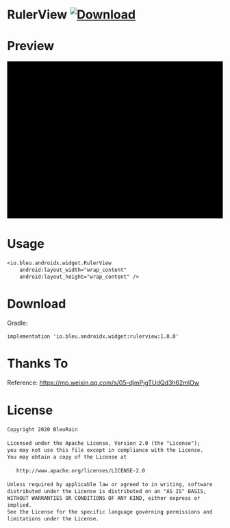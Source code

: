 # RulerView [ ![Download](https://api.bintray.com/packages/bleutech/Android/RulerView/images/download.svg) ](https://bintray.com/bleutech/Android/RulerView/_latestVersion)

# Preview

![avatar](art/preview.gif)

# Usage

```
<io.bleu.androidx.widget.RulerView
    android:layout_width="wrap_content"
    android:layout_height="wrap_content" />
```

# Download

Gradle:

```
implementation 'io.bleu.androidx.widget:rulerview:1.0.0'
```

# Thanks To

Reference: https://mp.weixin.qq.com/s/05-djmPjgTUdQd3h62mlOw

# License
```
Copyright 2020 BleuRain

Licensed under the Apache License, Version 2.0 (the "License");
you may not use this file except in compliance with the License.
You may obtain a copy of the License at

   http://www.apache.org/licenses/LICENSE-2.0

Unless required by applicable law or agreed to in writing, software
distributed under the License is distributed on an "AS IS" BASIS,
WITHOUT WARRANTIES OR CONDITIONS OF ANY KIND, either express or implied.
See the License for the specific language governing permissions and
limitations under the License.
```